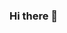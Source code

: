 ### Hi there 👋

<!--
**raunakbhutoria/raunakbhutoria** is a ✨ _special_ ✨ repository because its `README.md` (this file) appears on your GitHub profile.

My name is Raunak Bhutoria and welcome to my GitHub profile. I am from Mumbai, India and am currently an undergraduate student at the University of British Columbia, Vancouver pursuing my Bachelor's degree in Chemical Engineering with a Minor in Commerce. I am a data science enthusiast and have completed numerous specializations on data science and machine learning from Coursera. Here are some more deatils about me:

- 🌱 I am currently enhancing my data science and machine learning skills.
- 👯 I am looking to collaborate on interesting data science projects.
- 🤔 I am looking for help with project ideas for future data science and machine learning projects.
- 💬 Ask me about the multiple specializations and hands-on projects I have completed in the field of data science.
- 📫 How to reach me: You can reach me via LinkedIn at https://www.linkedin.com/in/raunakbhutoria/
- 😄 Pronouns: He/Him/His
- ⚡ Fun fact: I used to dislike programming when I was younger, however, have now grown fond of it.
